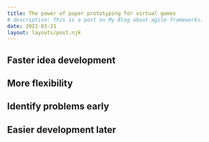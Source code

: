 ```yaml
---
title: The power of paper prototyping for virtual games
# description: This is a post on My Blog about agile frameworks.
date: 2022-03-21
layout: layouts/post.njk
---
```


## Faster idea development

## More flexibility

## Identify problems early

## Easier development later
